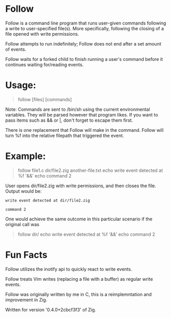 # Follow
Follow is a command line program that runs user-given commands following a write to user-specified file(s).
More specifically, following the closing of a file opened with write permissions.

Follow attempts to run indefinitely; Follow does not end after a set amount of events.

Follow waits for a forked child to finish running a user's command before it continues waiting for/reading events.

# Usage:
> follow [files] [commands]

Note: Commands are sent to /bin/sh using the current environmental variables. They will be parsed however that program likes.
If you want to pass items such as && or |, don't forget to escape them first.

There is one replacement that Follow will make in the command. Follow will turn %f into the relative filepath that triggered the event. 

# Example:

> follow file1.c dir/file2.zig another-file.txt echo write event detected at %f '&&' echo command 2

User opens dir/file2.zig with write permissions, and then closes the file. Output would be:

	write event detected at dir/file2.zig

	command 2

One would achieve the same outcome in this particular scenario if the original call was
 > follow dir/ echo write event detected at %f '&&' echo command 2


# Fun Facts
Follow utilizes the inotify api to quickly react to write events.

Follow treats Vim writes (replacing a file with a buffer) as regular write events.

Follow was originally written by me in C, this is a reimplemntation and improvement in Zig.

Written for version '0.4.0+2cbcf3f3' of Zig.
